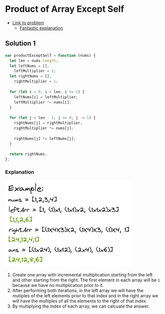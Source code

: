 # Product of Array Except Self

- [Link to problem](https://leetcode.com/problems/product-of-array-except-self/)
  - [Fantastic explanation](<https://leetcode.com/problems/product-of-array-except-self/discuss/694266/Javascript-Solution-(No-Division)-(With-Explanation)>)

## Solution 1

```js
var productExceptSelf = function (nums) {
  let len = nums.length;
  let leftNums = [],
    leftMultiplier = 1;
  let rightNums = [],
    rightMultiplier = 1;

  for (let i = 0; i < len; i += 1) {
    leftNums[i] = leftMultiplier;
    leftMultiplier *= nums[i];
  }

  for (let j = len - 1; j >= 0; j -= 1) {
    rightNums[j] = rightMultiplier;
    rightMultiplier *= nums[j];

    rightNums[j] *= leftNums[j];
  }

  return rightNums;
};
```

### Explanation

![Example Image](../../imgs/238-product-of-array-except-self.png)

1. Create one array with incremental multiplication starting from the left and other starting from the right. The first element in each array will be `1` because we have no multiplication prior to it.
2. After performing both iterations, in the left array we will have the mutiples of the left elements prior to that index and in the right array we will have the multiples of all the elements to the right of that index.
3. By multiplying the index of each array, we can calcuate the answer.
